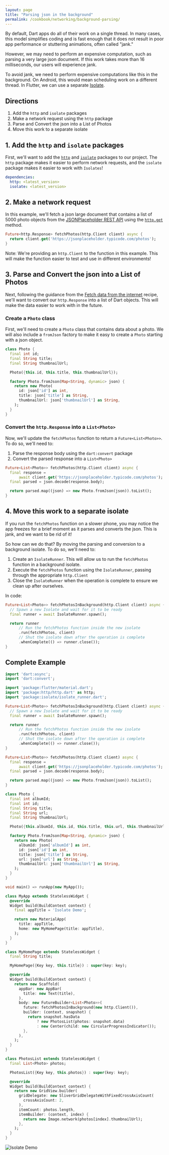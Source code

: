 ```yaml
---
layout: page
title: "Parsing json in the background"
permalink: /cookbook/networking/background-parsing/
---
```


By default, Dart apps do all of their work on a single thread. In many cases, 
this model simplifies coding and is fast enough that it does not result in 
poor app performance or stuttering animations, often called "jank."

However, we may need to perform an expensive computation, such as parsing a 
very large json document. If this work takes more than 16 milliseconds, our 
users will experience jank.

To avoid jank, we need to perform expensive computations like this in the 
background. On Android, this would mean scheduling work on a different thread. 
In Flutter, we can use a separate [Isolate](https://docs.flutter.io/flutter/dart-isolate/Isolate-class.html).

## Directions

  1. Add the `http` and `isolate` packages
  2. Make a network request using the `http` package
  3. Parse and Convert the json into a List of Photos
  4. Move this work to a separate isolate
  
## 1. Add the `http` and `isolate` packages

First, we'll want to add the [`http`](https://pub.dartlang.org/packages/http) 
and [`isolate`](https://pub.dartlang.org/packages/isolate) packages to our 
project. The `http` package makes it easier to perform network requests, and 
the `isolate` package makes it easier to work with `Isolates`!

```yaml
dependencies:
  http: <latest_version>
  isolate: <latest_version>
```
  
## 2. Make a network request

In this example, we'll fetch a json large document that contains a list of 5000 
photo objects from the [JSONPlaceholder REST API](https://jsonplaceholder.typicode.com/) 
using the [`http.get`](https://docs.flutter.io/flutter/package-http_http/package-http_http-library.html) 
method. 

```dart
Future<http.Response> fetchPhotos(http.Client client) async {
  return client.get('https://jsonplaceholder.typicode.com/photos');
}
```

Note: We're providing an `http.Client` to the function in this example. This
will make the function easier to test and use in different environments!

## 3. Parse and Convert the json into a List of Photos

Next, following the guidance from the [Fetch data from the internet](/cookbook/networking/fetch-data/)
recipe, we'll want to convert our `http.Response` into a list of Dart objects.
This will make the data easier to work with in the future.

### Create a `Photo` class

First, we'll need to create a `Photo` class that contains data about a photo. 
We will also include a `fromJson` factory to make it easy to create a `Photo` 
starting with a json object.

```dart
class Photo {
  final int id;
  final String title;
  final String thumbnailUrl;

  Photo({this.id, this.title, this.thumbnailUrl});

  factory Photo.fromJson(Map<String, dynamic> json) {
    return new Photo(
      id: json['id'] as int,
      title: json['title'] as String,
      thumbnailUrl: json['thumbnailUrl'] as String,
    );
  }
}
```

### Convert the `http.Response` into a `List<Photo>`

Now, we'll update the `fetchPhotos` function to return a `Future<List<Photo>>`. 
To do so, we'll need to:

  1. Parse the response body using the `dart:convert` package
  2. Convert the parsed response into a `List<Photo>`

```dart
Future<List<Photo>> fetchPhotos(http.Client client) async {
  final response =
      await client.get('https://jsonplaceholder.typicode.com/photos');
  final parsed = json.decode(response.body);

  return parsed.map((json) => new Photo.fromJson(json)).toList();
}
```

## 4. Move this work to a separate isolate

If you run the `fetchPhotos` function on a slower phone, you may notice the app 
freezes for a brief moment as it parses and converts the json. This is jank, 
and we want to be rid of it!

So how can we do that? By moving the parsing and conversion to a background
isolate. To do so, we'll need to:

  1. Create an `IsolateRunner`. This will allow us to run the `fetchPhotos`
  function in a background isolate.
  2. Execute the `fetchPhotos` function using the `IsolateRunner`, passing 
  through the appropriate `http.Client`
  3. Close the `IsolateRunner` when the operation is complete to ensure we clean
  up after ourselves.

In code:

```dart
Future<List<Photo>> fetchPhotosInBackground(http.Client client) async {
  // Spawn a new Isolate and wait for it to be ready
  final runner = await IsolateRunner.spawn();

  return runner
      // Run the fetchPhotos function inside the new isolate
      .run(fetchPhotos, client)
      // Shut the isolate down after the operation is complete
      .whenComplete(() => runner.close());
}
```

## Complete Example

```dart
import 'dart:async';
import 'dart:convert';

import 'package:flutter/material.dart';
import 'package:http/http.dart' as http;
import 'package:isolate/isolate_runner.dart';

Future<List<Photo>> fetchPhotosInBackground(http.Client client) async {
  // Spawn a new Isolate and wait for it to be ready
  final runner = await IsolateRunner.spawn();

  return runner
      // Run the fetchPhotos function inside the new isolate
      .run(fetchPhotos, client)
      // Shut the isolate down after the operation is complete
      .whenComplete(() => runner.close());
}

Future<List<Photo>> fetchPhotos(http.Client client) async {
  final response =
      await client.get('https://jsonplaceholder.typicode.com/photos');
  final parsed = json.decode(response.body);

  return parsed.map((json) => new Photo.fromJson(json)).toList();
}

class Photo {
  final int albumId;
  final int id;
  final String title;
  final String url;
  final String thumbnailUrl;

  Photo({this.albumId, this.id, this.title, this.url, this.thumbnailUrl});

  factory Photo.fromJson(Map<String, dynamic> json) {
    return new Photo(
      albumId: json['albumId'] as int,
      id: json['id'] as int,
      title: json['title'] as String,
      url: json['url'] as String,
      thumbnailUrl: json['thumbnailUrl'] as String,
    );
  }
}

void main() => runApp(new MyApp());

class MyApp extends StatelessWidget {
  @override
  Widget build(BuildContext context) {
    final appTitle = 'Isolate Demo';

    return new MaterialApp(
      title: appTitle,
      home: new MyHomePage(title: appTitle),
    );
  }
}

class MyHomePage extends StatelessWidget {
  final String title;

  MyHomePage({Key key, this.title}) : super(key: key);

  @override
  Widget build(BuildContext context) {
    return new Scaffold(
      appBar: new AppBar(
        title: new Text(title),
      ),
      body: new FutureBuilder<List<Photo>>(
        future: fetchPhotosInBackground(new http.Client()),
        builder: (context, snapshot) {
          return snapshot.hasData
              ? new PhotosList(photos: snapshot.data)
              : new Center(child: new CircularProgressIndicator());
        },
      ),
    );
  }
}

class PhotosList extends StatelessWidget {
  final List<Photo> photos;

  PhotosList({Key key, this.photos}) : super(key: key);

  @override
  Widget build(BuildContext context) {
    return new GridView.builder(
      gridDelegate: new SliverGridDelegateWithFixedCrossAxisCount(
        crossAxisCount: 2,
      ),
      itemCount: photos.length,
      itemBuilder: (context, index) {
        return new Image.network(photos[index].thumbnailUrl);
      },
    );
  }
}
```

![Isolate Demo](/images/cookbook/isolate.gif)